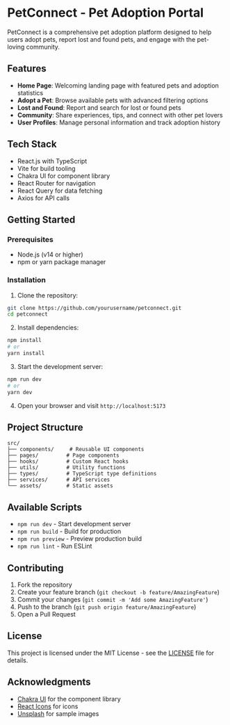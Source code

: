 # PetConnect - Pet Adoption Portal

PetConnect is a comprehensive pet adoption platform designed to help users adopt pets, report lost and found pets, and engage with the pet-loving community.

## Features

- **Home Page**: Welcoming landing page with featured pets and adoption statistics
- **Adopt a Pet**: Browse available pets with advanced filtering options
- **Lost and Found**: Report and search for lost or found pets
- **Community**: Share experiences, tips, and connect with other pet lovers
- **User Profiles**: Manage personal information and track adoption history

## Tech Stack

- React.js with TypeScript
- Vite for build tooling
- Chakra UI for component library
- React Router for navigation
- React Query for data fetching
- Axios for API calls

## Getting Started

### Prerequisites

- Node.js (v14 or higher)
- npm or yarn package manager

### Installation

1. Clone the repository:
```bash
git clone https://github.com/yourusername/petconnect.git
cd petconnect
```

2. Install dependencies:
```bash
npm install
# or
yarn install
```

3. Start the development server:
```bash
npm run dev
# or
yarn dev
```

4. Open your browser and visit `http://localhost:5173`

## Project Structure

```
src/
├── components/     # Reusable UI components
├── pages/         # Page components
├── hooks/         # Custom React hooks
├── utils/         # Utility functions
├── types/         # TypeScript type definitions
├── services/      # API services
└── assets/        # Static assets
```

## Available Scripts

- `npm run dev` - Start development server
- `npm run build` - Build for production
- `npm run preview` - Preview production build
- `npm run lint` - Run ESLint

## Contributing

1. Fork the repository
2. Create your feature branch (`git checkout -b feature/AmazingFeature`)
3. Commit your changes (`git commit -m 'Add some AmazingFeature'`)
4. Push to the branch (`git push origin feature/AmazingFeature`)
5. Open a Pull Request

## License

This project is licensed under the MIT License - see the [LICENSE](LICENSE) file for details.

## Acknowledgments

- [Chakra UI](https://chakra-ui.com/) for the component library
- [React Icons](https://react-icons.github.io/react-icons/) for icons
- [Unsplash](https://unsplash.com/) for sample images 